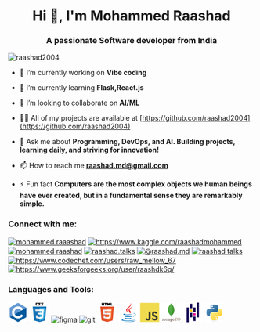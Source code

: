 <h1 align="center">Hi 👋, I'm Mohammed Raashad</h1>
<h3 align="center">A passionate Software developer from India</h3>

<p align="left"> <img src="https://komarev.com/ghpvc/?username=raashad2004&label=Profile%20views&color=0e75b6&style=flat" alt="raashad2004" /> </p>

- 🔭 I’m currently working on **Vibe coding**

- 🌱 I’m currently learning **Flask,React.js**

- 👯 I’m looking to collaborate on **AI/ML**

- 👨‍💻 All of my projects are available at [https://github.com/raashad2004](https://github.com/raashad2004)

- 💬 Ask me about **Programming, DevOps, and AI. Building projects, learning daily, and striving for innovation!**

- 📫 How to reach me **raashad.md@gmail.com**

- ⚡ Fun fact **Computers are the most complex objects we human beings have ever created, but in a fundamental sense they are remarkably simple.**

<h3 align="left">Connect with me:</h3>
<p align="left">
<a href="https://linkedin.com/in/mohammed raaashad" target="blank"><img align="center" src="https://raw.githubusercontent.com/rahuldkjain/github-profile-readme-generator/master/src/images/icons/Social/linked-in-alt.svg" alt="mohammed raaashad" height="30" width="40" /></a>
<a href="https://kaggle.com/https://www.kaggle.com/raashadmohammed" target="blank"><img align="center" src="https://raw.githubusercontent.com/rahuldkjain/github-profile-readme-generator/master/src/images/icons/Social/kaggle.svg" alt="https://www.kaggle.com/raashadmohammed" height="30" width="40" /></a>
<a href="https://fb.com/mohammed raashad" target="blank"><img align="center" src="https://raw.githubusercontent.com/rahuldkjain/github-profile-readme-generator/master/src/images/icons/Social/facebook.svg" alt="mohammed raashad" height="30" width="40" /></a>
<a href="https://instagram.com/raashad.talks" target="blank"><img align="center" src="https://raw.githubusercontent.com/rahuldkjain/github-profile-readme-generator/master/src/images/icons/Social/instagram.svg" alt="raashad.talks" height="30" width="40" /></a>
<a href="https://medium.com/@raashad.md" target="blank"><img align="center" src="https://raw.githubusercontent.com/rahuldkjain/github-profile-readme-generator/master/src/images/icons/Social/medium.svg" alt="@raashad.md" height="30" width="40" /></a>
<a href="https://www.youtube.com/c/raashad talks" target="blank"><img align="center" src="https://raw.githubusercontent.com/rahuldkjain/github-profile-readme-generator/master/src/images/icons/Social/youtube.svg" alt="raashad talks" height="30" width="40" /></a>
<a href="https://www.codechef.com/users/https://www.codechef.com/users/raw_mellow_67" target="blank"><img align="center" src="https://cdn.jsdelivr.net/npm/simple-icons@3.1.0/icons/codechef.svg" alt="https://www.codechef.com/users/raw_mellow_67" height="30" width="40" /></a>
<a href="https://auth.geeksforgeeks.org/user/https://www.geeksforgeeks.org/user/raashdk6q/" target="blank"><img align="center" src="https://raw.githubusercontent.com/rahuldkjain/github-profile-readme-generator/master/src/images/icons/Social/geeks-for-geeks.svg" alt="https://www.geeksforgeeks.org/user/raashdk6q/" height="30" width="40" /></a>
</p>

<h3 align="left">Languages and Tools:</h3>
<p align="left"> <a href="https://www.cprogramming.com/" target="_blank" rel="noreferrer"> <img src="https://raw.githubusercontent.com/devicons/devicon/master/icons/c/c-original.svg" alt="c" width="40" height="40"/> </a> <a href="https://www.w3schools.com/css/" target="_blank" rel="noreferrer"> <img src="https://raw.githubusercontent.com/devicons/devicon/master/icons/css3/css3-original-wordmark.svg" alt="css3" width="40" height="40"/> </a> <a href="https://www.figma.com/" target="_blank" rel="noreferrer"> <img src="https://www.vectorlogo.zone/logos/figma/figma-icon.svg" alt="figma" width="40" height="40"/> </a> <a href="https://git-scm.com/" target="_blank" rel="noreferrer"> <img src="https://www.vectorlogo.zone/logos/git-scm/git-scm-icon.svg" alt="git" width="40" height="40"/> </a> <a href="https://www.w3.org/html/" target="_blank" rel="noreferrer"> <img src="https://raw.githubusercontent.com/devicons/devicon/master/icons/html5/html5-original-wordmark.svg" alt="html5" width="40" height="40"/> </a> <a href="https://www.java.com" target="_blank" rel="noreferrer"> <img src="https://raw.githubusercontent.com/devicons/devicon/master/icons/java/java-original.svg" alt="java" width="40" height="40"/> </a> <a href="https://developer.mozilla.org/en-US/docs/Web/JavaScript" target="_blank" rel="noreferrer"> <img src="https://raw.githubusercontent.com/devicons/devicon/master/icons/javascript/javascript-original.svg" alt="javascript" width="40" height="40"/> </a> <a href="https://www.mongodb.com/" target="_blank" rel="noreferrer"> <img src="https://raw.githubusercontent.com/devicons/devicon/master/icons/mongodb/mongodb-original-wordmark.svg" alt="mongodb" width="40" height="40"/> </a> <a href="https://pandas.pydata.org/" target="_blank" rel="noreferrer"> <img src="https://raw.githubusercontent.com/devicons/devicon/2ae2a900d2f041da66e950e4d48052658d850630/icons/pandas/pandas-original.svg" alt="pandas" width="40" height="40"/> </a> <a href="https://www.python.org" target="_blank" rel="noreferrer"> <img src="https://raw.githubusercontent.com/devicons/devicon/master/icons/python/python-original.svg" alt="python" width="40" height="40"/> </a> </p>
